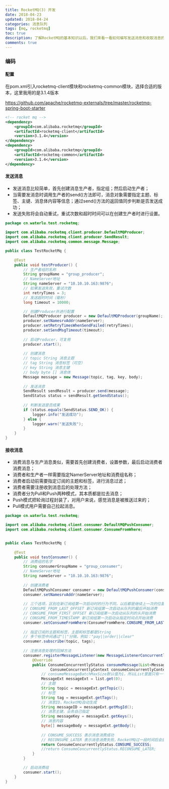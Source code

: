 ```yaml
---
title: RocketMQ(3) 开发
date: 2018-04-23
updated: 2018-04-24
categories: 消息队列
tags: [mq, rocketmq]
toc: true
description: 了解RocketMQ的基本知识以后，我们来看一看如何编写发送消息和收取消息的代码。先展示如何直接调用rocketmq-client模块实现，再展示如何使用spring boot starter来实现。
comments: true
---
```


### 编码

#### 配置

在pom.xml引入rocketmq-client模块和rocketmq-common模块，选择合适的版本，这里我用的是3.1.4版本

https://github.com/apache/rocketmq-externals/tree/master/rocketmq-spring-boot-starter

```xml
<!-- rocket mq -->
<dependency>
	<groupId>com.alibaba.rocketmq</groupId>
	<artifactId>rocketmq-client</artifactId>
	<version>3.1.4</version>
</dependency>
<dependency>
	<groupId>com.alibaba.rocketmq</groupId>
	<artifactId>rocketmq-common</artifactId>
	<version>3.1.4</version>
</dependency>
```

#### 发送消息

- 发送消息比较简单，首先创建消息生产者，指定组；然后启动生产者；
- 当需要发消息时调用生产者的send()方法即可，消息对象需要指定主题、标签、主键、消息体内容等信息；通过send()方法的返回值同步判断是否发送成功；
- 发送失败将会自动重试，重试次数和超时时间可以在创建生产者时进行设置。

```java
package cn.waterlu.test.rocketmq;
  
import com.alibaba.rocketmq.client.producer.DefaultMQProducer;
import com.alibaba.rocketmq.client.producer.SendResult;
import com.alibaba.rocketmq.common.message.Message;

public class TestRocketMq {
    
	@Test
  	public void testProducer() {
      	// 生产者组的名称
      	String groupName = "group_producer";
      	// NameServer地址
      	String nameServer = "10.10.10.163:9876";
      	// 如果发送失败，重试次数
      	int retryTimes = 3;
      	// 发送超时时间（毫秒）
      	long timeout = 10000; 

      	// 创建Producer并进行配置
      	DefaultMQProducer producer = new DefaultMQProducer(groupName);
      	producer.setNamesrvAddr(nameServer);
      	producer.setRetryTimesWhenSendFailed(retryTimes);
      	producer.setSendMsgTimeout(timeout);
      
      	// 启动Producer，可复用
      	producer.start();
      
      	// 创建消息
      	// topic String 消息主题
      	// tag String 消息标签（可空）
      	// key String 消息主键
      	// body byte [] 消息体
      	Message message = new Message(topic, tag, key, body);
      	
      	// 发送消息
      	SendResult sendResult = producer.send(message);
      	SendStatus status = sendResult.getSendStatus();
      	
      	// 判断发送是否成果
        if (status.equals(SendStatus.SEND_OK)) {
        	logger.info("发送成功");
        } else {
        	logger.warn("发送失败");
        }      	
    }
}
```

#### 接收消息

- 消费消息与生产消息类似，需要首先创建消费者，设置参数，最后启动消费者消费消息；
- 消费者和生产者一样需要指定NamerServer地址和消费组名称；
- 消费者启动前需要指定订阅的主题和标签，进行消息过滤；
- 消费者需要注册收到消息后的处理方法；
- 消费者分为Pull和Push两种模式，其本质都是拉去消息；
- Push模式把轮询过程封装了，对用户来说，感觉消息是被推送过来的；
- Pull模式用户需要自己拉起消息。

```java
package cn.waterlu.test.rocketmq;

import com.alibaba.rocketmq.client.consumer.DefaultMQPushConsumer;
import com.alibaba.rocketmq.client.consumer.ConsumeFromWhere;


public class TestRocketMq {
    
	@Test
  	public void testConsumer() {
		// 消费组的名字
		String consumerGroupName = "group_consumer";
		// NameServer地址
		String nameServer = "10.10.10.163:9876";      
      
		// 创建消费者
		DefaultMQPushConsumer consumer = new DefaultMQPushConsumer(consumerGroupName);
		consumer.setNamesrvAddr(nameServer);
      	
		// 三个选项，区别在新订阅组第一次启动时的行为不同，以后都是继续上一次的位置进行消费
		// CONSUME_FROM_LAST_OFFSET 新订阅组第一次启动从队列的最后开始消费
		// CONSUME_FROM_FIRST_OFFSET 新订阅组第一次启动从队列的头开始消费
		// CONSUME_FROM_TIMESTAMP 新订阅组第一次启动从指定时间点开始消费
		consumer.setConsumeFromWhere(ConsumeFromWhere.CONSUME_FROM_LAST_OFFSET);
      	
		// 指定订阅的主题和标签，主题和标签都是String
		// 多个标签中间通过"||"分隔，例如："pay||order||clear"
		consumer.subscribe(topic, tags);
      	
		// 注册消息处理的回掉方法
		consumer.registerMessageListener(new MessageListenerConcurrently() {
			@Override
			public ConsumeConcurrentlyStatus consumeMessage(List<MessageExt> list, 
					ConsumeConcurrentlyContext consumeConcurrentlyContext) {
				// consumeMessageBatchMaxSize默认值为1，所以List里面只有一个元素
				MessageExt messageExt = list.get(0);
				// 主题
				String topic = messageExt.getTopic();
				// 标签
				String tag = messageExt.getTags();
				// 消息ID，RocketMQ自动生成
				String messageID = messageExt.getMsgId();
				// 消息主键，业务自己指定
				String messageKey = messageExt.getKeys();
				// 消息内容
				byte[] messageBody = messageExt.getBody();
				
				// CONSUME_SUCCESS 表示消息消费成功
				// RECONSUME_LATER 表示消息消费失败，RocketMQ过一段时间后会重新投递消息
				return ConsumeConcurrentlyStatus.CONSUME_SUCCESS;
				//return ConsumeConcurrentlyStatus.RECONSUME_LATER;
			}
		}

		// 启动消费组
		consumer.start();
	}
}
```

